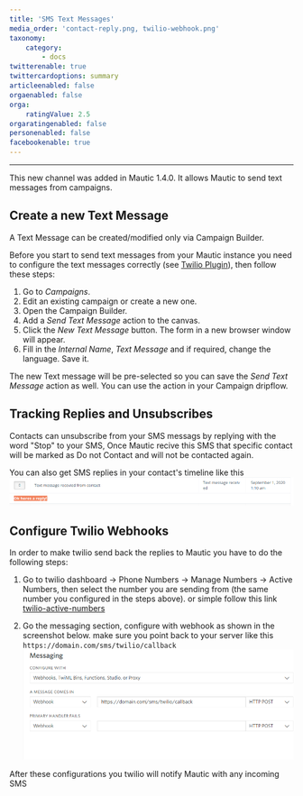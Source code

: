 ```yaml
---
title: 'SMS Text Messages'
media_order: 'contact-reply.png, twilio-webhook.png'
taxonomy:
    category:
        - docs
twitterenable: true
twittercardoptions: summary
articleenabled: false
orgaenabled: false
orga:
    ratingValue: 2.5
orgaratingenabled: false
personenabled: false
facebookenable: true
---
```


---------------------
This new channel was added in Mautic 1.4.0. It allows Mautic to send text messages from campaigns.


## Create a new Text Message

A Text Message can be created/modified only via Campaign Builder.

Before you start to send text messages from your Mautic instance you need to configure the text messages correctly (see [Twilio Plugin][twilio-plugin]), then follow these steps:

1. Go to *Campaigns*.
1. Edit an existing campaign or create a new one.
1. Open the Campaign Builder.
1. Add a *Send Text Message* action to the canvas.
1. Click the *New Text Message* button. The form in a new browser window will appear.
1. Fill in the *Internal Name*, *Text Message* and if required, change the language. Save it.

The new Text message will be pre-selected so you can save the *Send Text Message* action as well. You can use the action in your Campaign dripflow.

## Tracking Replies and Unsubscribes

Contacts can unsubscribe from your SMS messags by replying with the word "Stop" to your SMS, Once Mautic recive this SMS that specific contact will be marked as Do not Contact and will not be contacted again.

You can also get SMS replies in your contact's timeline like this 
![](contact-reply.png)

## Configure Twilio Webhooks

In order to make twilio send back the replies to Mautic you have to do the following steps: 
1. Go to twilio dashboard -> Phone Numbers -> Manage Numbers -> Active Numbers, then select the number you are sending from (the same number you configured in the steps above). or simple follow this link [twilio-active-numbers]

2. Go the messaging section, configure with webhook as shown in the screenshot below. make sure you point back to your server like this `https://domain.com/sms/twilio/callback`
![](twilio-webhook.png)

After these configurations you twilio will notify Mautic with any incoming SMS


[twilio-plugin]: </plugins/twilio>
[twilio]: <https://www.twilio.com>
[twilio-paid-accounts]: <https://support.twilio.com/hc/en-us/articles/223183208-Upgrading-to-a-paid-Twilio-Account>
[twilio-international-alphanumeric-id]: <https://support.twilio.com/hc/en-us/articles/223133767-International-support-for-Alphanumeric-Sender-ID>
[twilio-docs-alphanumeric-id]: <https://support.twilio.com/hc/en-us/articles/223181348-Getting-started-with-Alphanumeric-Sender-ID>
[twilio-active-numbers]: <https://www.twilio.com/console/phone-numbers/incoming>